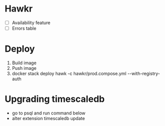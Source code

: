 # Hawkr

- [ ] Availability feature
 - [ ] Errors table

# Deploy

1. Build image
2. Push image
3. docker stack deploy hawk -c hawkr/prod.compose.yml --with-registry-auth

# Upgrading timescaledb

- go to psql and run command below
- alter extension timescaledb update
